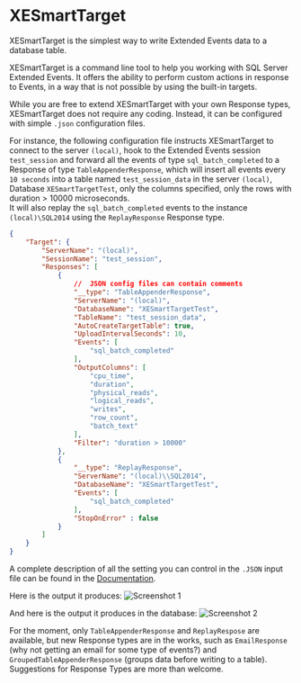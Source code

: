 # XESmartTarget

XESmartTarget is the simplest way to write Extended Events data to a database table.

XESmartTarget is a command line tool to help you working with SQL Server Extended Events. It offers the ability to perform custom actions in response to Events, in a way that is not possible by using the built-in targets.

While you are free to extend XESmartTarget with your own Response types, XESmartTarget does not require any coding. Instead, it can be configured with simple `.json` configuration files.

For instance, the following configuration file instructs XESmartTarget to connect to the server `(local)`, hook to the Extended Events session `test_session` and forward all the events of type `sql_batch_completed` to a Response of type `TableAppenderResponse`, which will insert all events every `10 seconds` into a table named `test_session_data` in the server `(local)`, Database `XESmartTargetTest`, only the columns specified, only the rows with duration > 10000 microseconds.
<BR>It will also replay the `sql_batch_completed` events to the instance `(local)\SQL2014` using the `ReplayResponse` Response type.

```json
{
    "Target": {
        "ServerName": "(local)",
        "SessionName": "test_session",
        "Responses": [
            {
                //  JSON config files can contain comments
                "__type": "TableAppenderResponse",
                "ServerName": "(local)",
                "DatabaseName": "XESmartTargetTest",
                "TableName": "test_session_data",
                "AutoCreateTargetTable": true,
                "UploadIntervalSeconds": 10,
                "Events": [
                    "sql_batch_completed"
                ],
                "OutputColumns": [
                    "cpu_time", 
                    "duration", 
                    "physical_reads", 
                    "logical_reads", 
                    "writes", 
                    "row_count", 
                    "batch_text"
                ],
                "Filter": "duration > 10000"
            },
            {
                "__type": "ReplayResponse",
                "ServerName": "(local)\\SQL2014",
                "DatabaseName": "XESmartTargetTest",
                "Events": [
                    "sql_batch_completed"
                ],
                "StopOnError" : false
            }
        ]
    }
}
```

A complete description of all the setting you can control in the `.JSON` input file can be found in the [Documentation](./Documentation/Documentation.md).

Here is the output it produces: 
![Screenshot 1](https://github.com/spaghettidba/XESmartTarget/blob/master/Images/Screenshot1.png?raw=true "Screenshot")

And here is the output it produces in the database:
![Screenshot 2](https://github.com/spaghettidba/XESmartTarget/blob/master/Images/Screenshot2.png?raw=true "Screenshot")

For the moment, only `TableAppenderResponse` and `ReplayRespose` are available, but new Response types are in the works, such as `EmailResponse` (why not getting an email for some type of events?) and `GroupedTableAppenderResponse` (groups data before writing to a table). 
<BR>Suggestions for Response Types are more than welcome.
